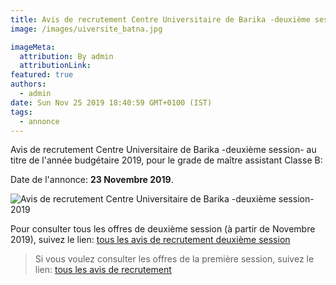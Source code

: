```yaml
---
title: Avis de recrutement Centre Universitaire de Barika -deuxième session-.
image: /images/uiversite_batna.jpg

imageMeta:
  attribution: By admin
  attributionLink:
featured: true
authors:
  - admin
date: Sun Nov 25 2019 18:40:59 GMT+0100 (IST)
tags:
  - annonce
---
```

Avis de recrutement Centre Universitaire de Barika -deuxième session- au titre de l'année budgétaire 2019, pour le grade de maître assistant Classe B:

Date de l'annonce: **23 Novembre 2019**.

![Avis de recrutement Centre Universitaire de Barika -deuxième session- 2019](/images/avis-de-rec-centre-univ-barika-deuxieme-session.jpg)

Pour consulter tous les offres de deuxième session (à partir de Novembre 2019), suivez le lien: [tous les avis de recrutement deuxième session](/tous-les-avis-de-recrutement-mitre-assistant-classe-b-au-titre-de-l-annee-2019-deuxieme-session/)

>Si vous voulez consulter les offres de la première session, suivez le lien: [tous les avis de recrutement](/tous_les_avis_de_recrutement_annee_budgetaire_2019/)
